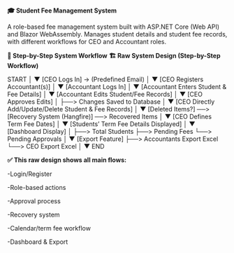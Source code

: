 **🎓 Student Fee Management System**

A role-based fee management system built with ASP.NET Core (Web API) and Blazor WebAssembly.
Manages student details and student fee records, with different workflows for CEO and Accountant roles.

**🚀 Step-by-Step System Workflow**
**🏗️ Raw System Design (Step-by-Step Workflow)**

START
  │
  ▼
[CEO Logs In] → (Predefined Email)
  │
  ▼
[CEO Registers Accountant(s)]
  │
  ▼
[Accountant Logs In]
  │
  ▼
[Accountant Enters Student & Fee Details]
  │
  ▼
[Accountant Edits Student/Fee Records]
  │
  ▼
[CEO Approves Edits]
  │
  ├──> Changes Saved to Database
  │
  ▼
[CEO Directly Add/Update/Delete Student & Fee Records]
  │
  ▼
[Deleted Items?] ──> [Recovery System (Hangfire)] ──> Recovered Items
  │
  ▼
[CEO Defines Term Fee Dates]
  │
  ▼
[Students’ Term Fee Details Displayed]
  │
  ▼
[Dashboard Display]
  │
  ├──> Total Students
  ├──> Pending Fees
  └──> Pending Approvals
  │
  ▼
[Export Feature]
  ├──> Accountants Export Excel
  └──> CEO Export Excel
  │
  ▼
END

**✅ This raw design shows all main flows:**

-Login/Register

-Role-based actions

-Approval process

-Recovery system

-Calendar/term fee workflow

-Dashboard & Export
